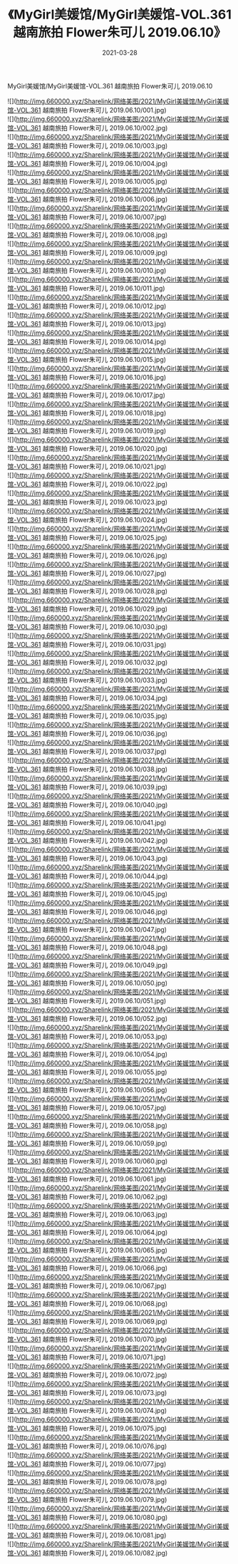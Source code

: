 ﻿---
layout: post
title:  《MyGirl美媛馆/MyGirl美媛馆-VOL.361 越南旅拍 Flower朱可儿 2019.06.10》
date:   2021-03-28
img: http://img.660000.xyz/Sharelink/网络美图/2021/MyGirl美媛馆/MyGirl美媛馆-VOL.361 越南旅拍 Flower朱可儿 2019.06.10/000.jpg
categories: [美女, 清纯, 唯美]
---

MyGirl美媛馆/MyGirl美媛馆-VOL.361 越南旅拍 Flower朱可儿 2019.06.10

 ![](http://img.660000.xyz/Sharelink/网络美图/2021/MyGirl美媛馆/MyGirl美媛馆-VOL.361 越南旅拍 Flower朱可儿 2019.06.10/001.jpg) <br>![](http://img.660000.xyz/Sharelink/网络美图/2021/MyGirl美媛馆/MyGirl美媛馆-VOL.361 越南旅拍 Flower朱可儿 2019.06.10/002.jpg) <br>![](http://img.660000.xyz/Sharelink/网络美图/2021/MyGirl美媛馆/MyGirl美媛馆-VOL.361 越南旅拍 Flower朱可儿 2019.06.10/003.jpg) <br>![](http://img.660000.xyz/Sharelink/网络美图/2021/MyGirl美媛馆/MyGirl美媛馆-VOL.361 越南旅拍 Flower朱可儿 2019.06.10/004.jpg) <br>![](http://img.660000.xyz/Sharelink/网络美图/2021/MyGirl美媛馆/MyGirl美媛馆-VOL.361 越南旅拍 Flower朱可儿 2019.06.10/005.jpg) <br>![](http://img.660000.xyz/Sharelink/网络美图/2021/MyGirl美媛馆/MyGirl美媛馆-VOL.361 越南旅拍 Flower朱可儿 2019.06.10/006.jpg) <br>![](http://img.660000.xyz/Sharelink/网络美图/2021/MyGirl美媛馆/MyGirl美媛馆-VOL.361 越南旅拍 Flower朱可儿 2019.06.10/007.jpg) <br>![](http://img.660000.xyz/Sharelink/网络美图/2021/MyGirl美媛馆/MyGirl美媛馆-VOL.361 越南旅拍 Flower朱可儿 2019.06.10/008.jpg) <br>![](http://img.660000.xyz/Sharelink/网络美图/2021/MyGirl美媛馆/MyGirl美媛馆-VOL.361 越南旅拍 Flower朱可儿 2019.06.10/009.jpg) <br>![](http://img.660000.xyz/Sharelink/网络美图/2021/MyGirl美媛馆/MyGirl美媛馆-VOL.361 越南旅拍 Flower朱可儿 2019.06.10/010.jpg) <br>![](http://img.660000.xyz/Sharelink/网络美图/2021/MyGirl美媛馆/MyGirl美媛馆-VOL.361 越南旅拍 Flower朱可儿 2019.06.10/011.jpg) <br>![](http://img.660000.xyz/Sharelink/网络美图/2021/MyGirl美媛馆/MyGirl美媛馆-VOL.361 越南旅拍 Flower朱可儿 2019.06.10/012.jpg) <br>![](http://img.660000.xyz/Sharelink/网络美图/2021/MyGirl美媛馆/MyGirl美媛馆-VOL.361 越南旅拍 Flower朱可儿 2019.06.10/013.jpg) <br>![](http://img.660000.xyz/Sharelink/网络美图/2021/MyGirl美媛馆/MyGirl美媛馆-VOL.361 越南旅拍 Flower朱可儿 2019.06.10/014.jpg) <br>![](http://img.660000.xyz/Sharelink/网络美图/2021/MyGirl美媛馆/MyGirl美媛馆-VOL.361 越南旅拍 Flower朱可儿 2019.06.10/015.jpg) <br>![](http://img.660000.xyz/Sharelink/网络美图/2021/MyGirl美媛馆/MyGirl美媛馆-VOL.361 越南旅拍 Flower朱可儿 2019.06.10/016.jpg) <br>![](http://img.660000.xyz/Sharelink/网络美图/2021/MyGirl美媛馆/MyGirl美媛馆-VOL.361 越南旅拍 Flower朱可儿 2019.06.10/017.jpg) <br>![](http://img.660000.xyz/Sharelink/网络美图/2021/MyGirl美媛馆/MyGirl美媛馆-VOL.361 越南旅拍 Flower朱可儿 2019.06.10/018.jpg) <br>![](http://img.660000.xyz/Sharelink/网络美图/2021/MyGirl美媛馆/MyGirl美媛馆-VOL.361 越南旅拍 Flower朱可儿 2019.06.10/019.jpg) <br>![](http://img.660000.xyz/Sharelink/网络美图/2021/MyGirl美媛馆/MyGirl美媛馆-VOL.361 越南旅拍 Flower朱可儿 2019.06.10/020.jpg) <br>![](http://img.660000.xyz/Sharelink/网络美图/2021/MyGirl美媛馆/MyGirl美媛馆-VOL.361 越南旅拍 Flower朱可儿 2019.06.10/021.jpg) <br>![](http://img.660000.xyz/Sharelink/网络美图/2021/MyGirl美媛馆/MyGirl美媛馆-VOL.361 越南旅拍 Flower朱可儿 2019.06.10/022.jpg) <br>![](http://img.660000.xyz/Sharelink/网络美图/2021/MyGirl美媛馆/MyGirl美媛馆-VOL.361 越南旅拍 Flower朱可儿 2019.06.10/023.jpg) <br>![](http://img.660000.xyz/Sharelink/网络美图/2021/MyGirl美媛馆/MyGirl美媛馆-VOL.361 越南旅拍 Flower朱可儿 2019.06.10/024.jpg) <br>![](http://img.660000.xyz/Sharelink/网络美图/2021/MyGirl美媛馆/MyGirl美媛馆-VOL.361 越南旅拍 Flower朱可儿 2019.06.10/025.jpg) <br>![](http://img.660000.xyz/Sharelink/网络美图/2021/MyGirl美媛馆/MyGirl美媛馆-VOL.361 越南旅拍 Flower朱可儿 2019.06.10/026.jpg) <br>![](http://img.660000.xyz/Sharelink/网络美图/2021/MyGirl美媛馆/MyGirl美媛馆-VOL.361 越南旅拍 Flower朱可儿 2019.06.10/027.jpg) <br>![](http://img.660000.xyz/Sharelink/网络美图/2021/MyGirl美媛馆/MyGirl美媛馆-VOL.361 越南旅拍 Flower朱可儿 2019.06.10/028.jpg) <br>![](http://img.660000.xyz/Sharelink/网络美图/2021/MyGirl美媛馆/MyGirl美媛馆-VOL.361 越南旅拍 Flower朱可儿 2019.06.10/029.jpg) <br>![](http://img.660000.xyz/Sharelink/网络美图/2021/MyGirl美媛馆/MyGirl美媛馆-VOL.361 越南旅拍 Flower朱可儿 2019.06.10/030.jpg) <br>![](http://img.660000.xyz/Sharelink/网络美图/2021/MyGirl美媛馆/MyGirl美媛馆-VOL.361 越南旅拍 Flower朱可儿 2019.06.10/031.jpg) <br>![](http://img.660000.xyz/Sharelink/网络美图/2021/MyGirl美媛馆/MyGirl美媛馆-VOL.361 越南旅拍 Flower朱可儿 2019.06.10/032.jpg) <br>![](http://img.660000.xyz/Sharelink/网络美图/2021/MyGirl美媛馆/MyGirl美媛馆-VOL.361 越南旅拍 Flower朱可儿 2019.06.10/033.jpg) <br>![](http://img.660000.xyz/Sharelink/网络美图/2021/MyGirl美媛馆/MyGirl美媛馆-VOL.361 越南旅拍 Flower朱可儿 2019.06.10/034.jpg) <br>![](http://img.660000.xyz/Sharelink/网络美图/2021/MyGirl美媛馆/MyGirl美媛馆-VOL.361 越南旅拍 Flower朱可儿 2019.06.10/035.jpg) <br>![](http://img.660000.xyz/Sharelink/网络美图/2021/MyGirl美媛馆/MyGirl美媛馆-VOL.361 越南旅拍 Flower朱可儿 2019.06.10/036.jpg) <br>![](http://img.660000.xyz/Sharelink/网络美图/2021/MyGirl美媛馆/MyGirl美媛馆-VOL.361 越南旅拍 Flower朱可儿 2019.06.10/037.jpg) <br>![](http://img.660000.xyz/Sharelink/网络美图/2021/MyGirl美媛馆/MyGirl美媛馆-VOL.361 越南旅拍 Flower朱可儿 2019.06.10/038.jpg) <br>![](http://img.660000.xyz/Sharelink/网络美图/2021/MyGirl美媛馆/MyGirl美媛馆-VOL.361 越南旅拍 Flower朱可儿 2019.06.10/039.jpg) <br>![](http://img.660000.xyz/Sharelink/网络美图/2021/MyGirl美媛馆/MyGirl美媛馆-VOL.361 越南旅拍 Flower朱可儿 2019.06.10/040.jpg) <br>![](http://img.660000.xyz/Sharelink/网络美图/2021/MyGirl美媛馆/MyGirl美媛馆-VOL.361 越南旅拍 Flower朱可儿 2019.06.10/041.jpg) <br>![](http://img.660000.xyz/Sharelink/网络美图/2021/MyGirl美媛馆/MyGirl美媛馆-VOL.361 越南旅拍 Flower朱可儿 2019.06.10/042.jpg) <br>![](http://img.660000.xyz/Sharelink/网络美图/2021/MyGirl美媛馆/MyGirl美媛馆-VOL.361 越南旅拍 Flower朱可儿 2019.06.10/043.jpg) <br>![](http://img.660000.xyz/Sharelink/网络美图/2021/MyGirl美媛馆/MyGirl美媛馆-VOL.361 越南旅拍 Flower朱可儿 2019.06.10/044.jpg) <br>![](http://img.660000.xyz/Sharelink/网络美图/2021/MyGirl美媛馆/MyGirl美媛馆-VOL.361 越南旅拍 Flower朱可儿 2019.06.10/045.jpg) <br>![](http://img.660000.xyz/Sharelink/网络美图/2021/MyGirl美媛馆/MyGirl美媛馆-VOL.361 越南旅拍 Flower朱可儿 2019.06.10/046.jpg) <br>![](http://img.660000.xyz/Sharelink/网络美图/2021/MyGirl美媛馆/MyGirl美媛馆-VOL.361 越南旅拍 Flower朱可儿 2019.06.10/047.jpg) <br>![](http://img.660000.xyz/Sharelink/网络美图/2021/MyGirl美媛馆/MyGirl美媛馆-VOL.361 越南旅拍 Flower朱可儿 2019.06.10/048.jpg) <br>![](http://img.660000.xyz/Sharelink/网络美图/2021/MyGirl美媛馆/MyGirl美媛馆-VOL.361 越南旅拍 Flower朱可儿 2019.06.10/049.jpg) <br>![](http://img.660000.xyz/Sharelink/网络美图/2021/MyGirl美媛馆/MyGirl美媛馆-VOL.361 越南旅拍 Flower朱可儿 2019.06.10/050.jpg) <br>![](http://img.660000.xyz/Sharelink/网络美图/2021/MyGirl美媛馆/MyGirl美媛馆-VOL.361 越南旅拍 Flower朱可儿 2019.06.10/051.jpg) <br>![](http://img.660000.xyz/Sharelink/网络美图/2021/MyGirl美媛馆/MyGirl美媛馆-VOL.361 越南旅拍 Flower朱可儿 2019.06.10/052.jpg) <br>![](http://img.660000.xyz/Sharelink/网络美图/2021/MyGirl美媛馆/MyGirl美媛馆-VOL.361 越南旅拍 Flower朱可儿 2019.06.10/053.jpg) <br>![](http://img.660000.xyz/Sharelink/网络美图/2021/MyGirl美媛馆/MyGirl美媛馆-VOL.361 越南旅拍 Flower朱可儿 2019.06.10/054.jpg) <br>![](http://img.660000.xyz/Sharelink/网络美图/2021/MyGirl美媛馆/MyGirl美媛馆-VOL.361 越南旅拍 Flower朱可儿 2019.06.10/055.jpg) <br>![](http://img.660000.xyz/Sharelink/网络美图/2021/MyGirl美媛馆/MyGirl美媛馆-VOL.361 越南旅拍 Flower朱可儿 2019.06.10/056.jpg) <br>![](http://img.660000.xyz/Sharelink/网络美图/2021/MyGirl美媛馆/MyGirl美媛馆-VOL.361 越南旅拍 Flower朱可儿 2019.06.10/057.jpg) <br>![](http://img.660000.xyz/Sharelink/网络美图/2021/MyGirl美媛馆/MyGirl美媛馆-VOL.361 越南旅拍 Flower朱可儿 2019.06.10/058.jpg) <br>![](http://img.660000.xyz/Sharelink/网络美图/2021/MyGirl美媛馆/MyGirl美媛馆-VOL.361 越南旅拍 Flower朱可儿 2019.06.10/059.jpg) <br>![](http://img.660000.xyz/Sharelink/网络美图/2021/MyGirl美媛馆/MyGirl美媛馆-VOL.361 越南旅拍 Flower朱可儿 2019.06.10/060.jpg) <br>![](http://img.660000.xyz/Sharelink/网络美图/2021/MyGirl美媛馆/MyGirl美媛馆-VOL.361 越南旅拍 Flower朱可儿 2019.06.10/061.jpg) <br>![](http://img.660000.xyz/Sharelink/网络美图/2021/MyGirl美媛馆/MyGirl美媛馆-VOL.361 越南旅拍 Flower朱可儿 2019.06.10/062.jpg) <br>![](http://img.660000.xyz/Sharelink/网络美图/2021/MyGirl美媛馆/MyGirl美媛馆-VOL.361 越南旅拍 Flower朱可儿 2019.06.10/063.jpg) <br>![](http://img.660000.xyz/Sharelink/网络美图/2021/MyGirl美媛馆/MyGirl美媛馆-VOL.361 越南旅拍 Flower朱可儿 2019.06.10/064.jpg) <br>![](http://img.660000.xyz/Sharelink/网络美图/2021/MyGirl美媛馆/MyGirl美媛馆-VOL.361 越南旅拍 Flower朱可儿 2019.06.10/065.jpg) <br>![](http://img.660000.xyz/Sharelink/网络美图/2021/MyGirl美媛馆/MyGirl美媛馆-VOL.361 越南旅拍 Flower朱可儿 2019.06.10/066.jpg) <br>![](http://img.660000.xyz/Sharelink/网络美图/2021/MyGirl美媛馆/MyGirl美媛馆-VOL.361 越南旅拍 Flower朱可儿 2019.06.10/067.jpg) <br>![](http://img.660000.xyz/Sharelink/网络美图/2021/MyGirl美媛馆/MyGirl美媛馆-VOL.361 越南旅拍 Flower朱可儿 2019.06.10/068.jpg) <br>![](http://img.660000.xyz/Sharelink/网络美图/2021/MyGirl美媛馆/MyGirl美媛馆-VOL.361 越南旅拍 Flower朱可儿 2019.06.10/069.jpg) <br>![](http://img.660000.xyz/Sharelink/网络美图/2021/MyGirl美媛馆/MyGirl美媛馆-VOL.361 越南旅拍 Flower朱可儿 2019.06.10/070.jpg) <br>![](http://img.660000.xyz/Sharelink/网络美图/2021/MyGirl美媛馆/MyGirl美媛馆-VOL.361 越南旅拍 Flower朱可儿 2019.06.10/071.jpg) <br>![](http://img.660000.xyz/Sharelink/网络美图/2021/MyGirl美媛馆/MyGirl美媛馆-VOL.361 越南旅拍 Flower朱可儿 2019.06.10/072.jpg) <br>![](http://img.660000.xyz/Sharelink/网络美图/2021/MyGirl美媛馆/MyGirl美媛馆-VOL.361 越南旅拍 Flower朱可儿 2019.06.10/073.jpg) <br>![](http://img.660000.xyz/Sharelink/网络美图/2021/MyGirl美媛馆/MyGirl美媛馆-VOL.361 越南旅拍 Flower朱可儿 2019.06.10/074.jpg) <br>![](http://img.660000.xyz/Sharelink/网络美图/2021/MyGirl美媛馆/MyGirl美媛馆-VOL.361 越南旅拍 Flower朱可儿 2019.06.10/075.jpg) <br>![](http://img.660000.xyz/Sharelink/网络美图/2021/MyGirl美媛馆/MyGirl美媛馆-VOL.361 越南旅拍 Flower朱可儿 2019.06.10/076.jpg) <br>![](http://img.660000.xyz/Sharelink/网络美图/2021/MyGirl美媛馆/MyGirl美媛馆-VOL.361 越南旅拍 Flower朱可儿 2019.06.10/077.jpg) <br>![](http://img.660000.xyz/Sharelink/网络美图/2021/MyGirl美媛馆/MyGirl美媛馆-VOL.361 越南旅拍 Flower朱可儿 2019.06.10/078.jpg) <br>![](http://img.660000.xyz/Sharelink/网络美图/2021/MyGirl美媛馆/MyGirl美媛馆-VOL.361 越南旅拍 Flower朱可儿 2019.06.10/079.jpg) <br>![](http://img.660000.xyz/Sharelink/网络美图/2021/MyGirl美媛馆/MyGirl美媛馆-VOL.361 越南旅拍 Flower朱可儿 2019.06.10/080.jpg) <br>![](http://img.660000.xyz/Sharelink/网络美图/2021/MyGirl美媛馆/MyGirl美媛馆-VOL.361 越南旅拍 Flower朱可儿 2019.06.10/081.jpg) <br>![](http://img.660000.xyz/Sharelink/网络美图/2021/MyGirl美媛馆/MyGirl美媛馆-VOL.361 越南旅拍 Flower朱可儿 2019.06.10/082.jpg) <br>